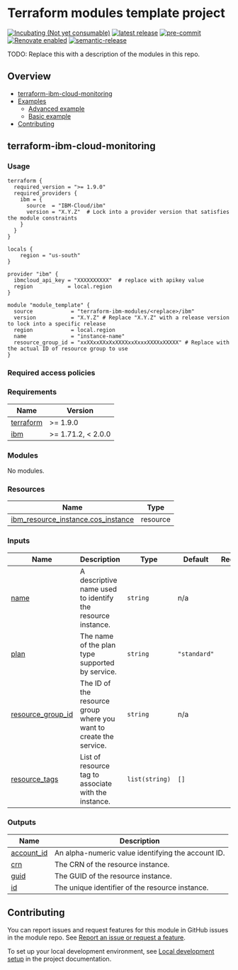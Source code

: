 <!-- Update this title with a descriptive name. Use sentence case. -->
# Terraform modules template project

<!--
Update status and "latest release" badges:
  1. For the status options, see https://terraform-ibm-modules.github.io/documentation/#/badge-status
  2. Update the "latest release" badge to point to the correct module's repo. Replace "terraform-ibm-module-template" in two places.
-->
[![Incubating (Not yet consumable)](https://img.shields.io/badge/status-Incubating%20(Not%20yet%20consumable)-red)](https://terraform-ibm-modules.github.io/documentation/#/badge-status)
[![latest release](https://img.shields.io/github/v/release/terraform-ibm-modules/terraform-ibm-cloud-monitoring?logo=GitHub&sort=semver)](https://github.com/terraform-ibm-modules/terraform-ibm-cloud-monitoring/releases/latest)
[![pre-commit](https://img.shields.io/badge/pre--commit-enabled-brightgreen?logo=pre-commit&logoColor=white)](https://github.com/pre-commit/pre-commit)
[![Renovate enabled](https://img.shields.io/badge/renovate-enabled-brightgreen.svg)](https://renovatebot.com/)
[![semantic-release](https://img.shields.io/badge/%20%20%F0%9F%93%A6%F0%9F%9A%80-semantic--release-e10079.svg)](https://github.com/semantic-release/semantic-release)

<!--
Add a description of modules in this repo.
Expand on the repo short description in the .github/settings.yml file.

For information, see "Module names and descriptions" at
https://terraform-ibm-modules.github.io/documentation/#/implementation-guidelines?id=module-names-and-descriptions
-->

TODO: Replace this with a description of the modules in this repo.


<!-- The following content is automatically populated by the pre-commit hook -->
<!-- BEGIN OVERVIEW HOOK -->
## Overview
* [terraform-ibm-cloud-monitoring](#terraform-ibm-cloud-monitoring)
* [Examples](./examples)
    * [Advanced example](./examples/advanced)
    * [Basic example](./examples/basic)
* [Contributing](#contributing)
<!-- END OVERVIEW HOOK -->


<!--
If this repo contains any reference architectures, uncomment the heading below and link to them.
(Usually in the `/reference-architectures` directory.)
See "Reference architecture" in the public documentation at
https://terraform-ibm-modules.github.io/documentation/#/implementation-guidelines?id=reference-architecture
-->
<!-- ## Reference architectures -->


<!-- Replace this heading with the name of the root level module (the repo name) -->
## terraform-ibm-cloud-monitoring

### Usage

<!--
Add an example of the use of the module in the following code block.

Use real values instead of "var.<var_name>" or other placeholder values
unless real values don't help users know what to change.
-->

```hcl
terraform {
  required_version = ">= 1.9.0"
  required_providers {
    ibm = {
      source  = "IBM-Cloud/ibm"
      version = "X.Y.Z"  # Lock into a provider version that satisfies the module constraints
    }
  }
}

locals {
    region = "us-south"
}

provider "ibm" {
  ibmcloud_api_key = "XXXXXXXXXX"  # replace with apikey value
  region           = local.region
}

module "module_template" {
  source            = "terraform-ibm-modules/<replace>/ibm"
  version           = "X.Y.Z" # Replace "X.Y.Z" with a release version to lock into a specific release
  region            = local.region
  name              = "instance-name"
  resource_group_id = "xxXXxxXXxXxXXXXxxXxxxXXXXxXXXXX" # Replace with the actual ID of resource group to use
}
```

### Required access policies

<!-- PERMISSIONS REQUIRED TO RUN MODULE
If this module requires permissions, uncomment the following block and update
the sample permissions, following the format.
Replace the 'Sample IBM Cloud' service and roles with applicable values.
The required information can usually be found in the services official
IBM Cloud documentation.
To view all available service permissions, you can go in the
console at Manage > Access (IAM) > Access groups and click into an existing group
(or create a new one) and in the 'Access' tab click 'Assign access'.
-->

<!--
You need the following permissions to run this module:

- Service
    - **Resource group only**
        - `Viewer` access on the specific resource group
    - **Sample IBM Cloud** service
        - `Editor` platform access
        - `Manager` service access
-->

<!-- NO PERMISSIONS FOR MODULE
If no permissions are required for the module, uncomment the following
statement instead the previous block.
-->

<!-- No permissions are needed to run this module.-->


<!-- The following content is automatically populated by the pre-commit hook -->
<!-- BEGINNING OF PRE-COMMIT-TERRAFORM DOCS HOOK -->
### Requirements

| Name | Version |
|------|---------|
| <a name="requirement_terraform"></a> [terraform](#requirement\_terraform) | >= 1.9.0 |
| <a name="requirement_ibm"></a> [ibm](#requirement\_ibm) | >= 1.71.2, < 2.0.0 |

### Modules

No modules.

### Resources

| Name | Type |
|------|------|
| [ibm_resource_instance.cos_instance](https://registry.terraform.io/providers/IBM-Cloud/ibm/latest/docs/resources/resource_instance) | resource |

### Inputs

| Name | Description | Type | Default | Required |
|------|-------------|------|---------|:--------:|
| <a name="input_name"></a> [name](#input\_name) | A descriptive name used to identify the resource instance. | `string` | n/a | yes |
| <a name="input_plan"></a> [plan](#input\_plan) | The name of the plan type supported by service. | `string` | `"standard"` | no |
| <a name="input_resource_group_id"></a> [resource\_group\_id](#input\_resource\_group\_id) | The ID of the resource group where you want to create the service. | `string` | n/a | yes |
| <a name="input_resource_tags"></a> [resource\_tags](#input\_resource\_tags) | List of resource tag to associate with the instance. | `list(string)` | `[]` | no |

### Outputs

| Name | Description |
|------|-------------|
| <a name="output_account_id"></a> [account\_id](#output\_account\_id) | An alpha-numeric value identifying the account ID. |
| <a name="output_crn"></a> [crn](#output\_crn) | The CRN of the resource instance. |
| <a name="output_guid"></a> [guid](#output\_guid) | The GUID of the resource instance. |
| <a name="output_id"></a> [id](#output\_id) | The unique identifier of the resource instance. |
<!-- END OF PRE-COMMIT-TERRAFORM DOCS HOOK -->

<!-- Leave this section as is so that your module has a link to local development environment set-up steps for contributors to follow -->
## Contributing

You can report issues and request features for this module in GitHub issues in the module repo. See [Report an issue or request a feature](https://github.com/terraform-ibm-modules/.github/blob/main/.github/SUPPORT.md).

To set up your local development environment, see [Local development setup](https://terraform-ibm-modules.github.io/documentation/#/local-dev-setup) in the project documentation.
